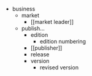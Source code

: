 - business
    - market
        - [[market leader]]
    - publish...
        - edition
            - edition numbering
        - [[publisher]]
        - release
        - version
            - revised version
